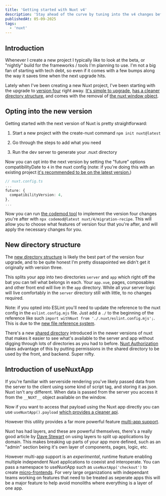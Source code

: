 ```yaml
---
title: 'Getting started with Nuxt v4'
description: 'Stay ahead of the curve by tuning into the v4 changes before the release.'
publishedAt: 05-09-2025
tags:
  - 'nuxt'
---
```


## Introduction

Whenever I create a new project I typically like to look at the beta, or "nightly" build for the frameworks / tools I'm planning to use.
I'm not a big fan of starting with tech debt, so even if it comes with a few bumps along the way it saves time when the next upgrade hits.

Lately when I've been creating a new Nuxt project, I've been starting with the upgrade to [version four](https://nuxt.com/docs/getting-started/upgrade#opting-in-to-nuxt-4) right away. [It's simple to upgrade](https://nuxt.com/docs/getting-started/upgrade#migrating-using-codemods), [has a cleaner directory structure](https://nuxt.com/docs/getting-started/upgrade#new-directory-structure), and comes with the removal of [the nuxt window object](https://nuxt.com/docs/getting-started/upgrade#removal-of-window__nuxt__-object).

## Opting into the new version

Getting started with the next version of Nuxt is pretty straightforward:

1. Start a new project with the create-nuxt command `npm init nuxt@latest`

2. Go through the steps to add what you need

3. Run the dev server to generate your .nuxt directory

Now you can opt into the next version by setting the "future" options compatibilityDate to `4` in the nuxt config (note: if you're doing this with an existing project [it's recommended to be on the latest version.](https://nuxt.com/docs/getting-started/upgrade#opting-in-to-nuxt-4))

```ts
// nuxt.config.ts
...
future: {
  compatibilityVersion: 4,
},
...
```

Now you can run [the codemod tool](https://nuxt.com/docs/getting-started/upgrade#migrating-using-codemods) to implement the version four changes you're after with `npx codemod@latest nuxt/4/migration-recipe`. This will allow you to choose what features of version four that you're after, and will apply the necessary changes for you.

## New directory structure

The [new directory structure](https://nuxt.com/docs/getting-started/upgrade#new-directory-structure) is likely the best part of the version four upgrade, and to be quite honest I'm pretty dissapointed we didn't get it originally with version three.

This splits your app into two directories `server` and `app` which right off the bat you can tell what belongs in each. Your `app.vue`, pages, composables and other front end will live in the `app` directory. While all your server logic will live comfortably in the `server` directory still with little, to no changes required.

Note: if you opted into ESLint you'll need to update the reference to the nuxt config in the `eslint.config.mjs` file. Just add a `./` to the beginning of the reference like such `import withNuxt from './.nuxt/eslint.config.mjs';`. This is due to the [new file reference system](https://nuxt.com/docs/getting-started/upgrade#what-changed).

There's a new [shared directory](https://nuxt.com/docs/guide/directory-structure/shared) introduced in the newer versions of nuxt that makes it easier to see what's available to the server and app without digging through lots of directories as you had to before. [Nuxt Authorization](https://github.com/barbapapazes/nuxt-authorization) takes advantage of this by putting permissions in the shared directory to be used by the front, and backend. Super nifty.

## Introduction of useNuxtApp

If you're familiar with serverside rendering you've likely passed data from the server to the client using some kind of script tag, and storing it as json.
Nuxt isn't any different. When data is passed from the server you access it from the `__NUXT__` object available on the window.

Now if you want to access that payload using the Nuxt app directly you can use `useNuxtApp().payload` [which provides a cleaner api](https://nuxt.com/docs/getting-started/upgrade#removal-of-window__nuxt__-object).

However this utility provides a far more powerful feature [multi-app support](https://nuxt.com/docs/getting-started/upgrade#removal-of-window__nuxt__-object).

Nuxt has had layers, and these are powerful themselves, there's a really good article by [Dave Stewart](https://davestewart.co.uk/blog/nuxt-layers/) on using layers to split up applications by domain. This makes breaking up parts of your app more defined, such as an "admin" section being it's own layer of components, pages, logic, etc.

However multi-app support is an _experimental_, runtime feature enabling multiple independent Nuxt applications to coexist and interoperate. You can pass a namespace to useNuxtApp such as `useNuxtApp('checkout')` to create [micro-frontends](https://micro-frontends.org/). For very large organizations with independant teams working on features that need to be treated as seperate apps this will be a major feature to help avoid monoliths where everything is a layer of one app.
